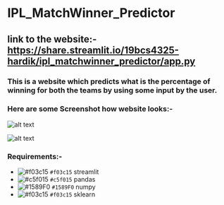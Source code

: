 # IPL_MatchWinner_Predictor
## link to the website:- https://share.streamlit.io/19bcs4325-hardik/ipl_matchwinner_predictor/app.py
### This is a website which predicts what is the percentage of winning for both the teams by using some input by the user.
### Here are some Screenshot how website looks:- 



![alt text](https://github.com/Hardik1809-coder/IPL_MatchWinner_Predictor/blob/master/1.png?raw=true)


![alt text](https://github.com/Hardik1809-coder/IPL_MatchWinner_Predictor/blob/master/2.png?raw=true)

### Requirements:-
- ![#f03c15](https://via.placeholder.com/15/f03c15/000000?text=+) `#f03c15` streamlit
- ![#c5f015](https://via.placeholder.com/15/c5f015/000000?text=+) `#c5f015` pandas
- ![#1589F0](https://via.placeholder.com/15/1589F0/000000?text=+) `#1589F0` numpy
- ![#f03c15](https://via.placeholder.com/15/f03c15/000000?text=+) `#f03c15`  sklearn
